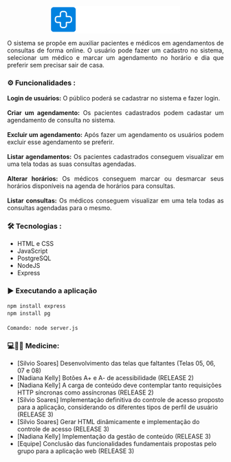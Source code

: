 <p align="center">
  <img  src="./view/HeaderFooter/logo.png" align="center" alt="Logo Medicine" width="300">
</p>

<p align="justify">
  O sistema se propõe em auxiliar pacientes e médicos em agendamentos de consultas de forma online. O usuário pode fazer um cadastro no sistema, selecionar um médico  e marcar um agendamento no horário e dia que preferir sem precisar sair de casa.
</p>

### ⚙️ Funcionalidades :
<p align="justify">
  <strong>Login de usuários:</strong> O público poderá se cadastrar no sistema e fazer login. 
  <br>
  <br>
  <strong>Criar um agendamento:</strong> Os pacientes cadastrados podem cadastar um agendamento  de consulta no sistema. 
  <br>
  <br>
  <strong>Excluir um agendamento:</strong> Após fazer um agendamento os usuários podem excluir esse agendamento se preferir.
  <br>
  <br>
  <strong>Listar agendamentos:</strong> Os pacientes cadastrados conseguem visualizar em uma tela todas as suas consultas agendadas. 
  <br>
  <br>
  <strong>Alterar horários:</strong> Os médicos conseguem marcar ou desmarcar seus horários disponíveis na agenda de horários para consultas. 
  <br>
  <br>
  <strong>Listar consultas:</strong> Os médicos conseguem visualizar em uma tela todas as consultas agendadas para o mesmo. 
  <br>
</p>

### 🛠 Tecnologias :
- HTML e CSS
- JavaScript
- PostgreSQL
- NodeJS
- Express

### ▶️ Executando a aplicação

``npm install express``
<br>
``npm install pg``
<br><br>
``Comando: node server.js``

### 💻👨‍⚕️ Medicine:

- [Silvio Soares] Desenvolvimento das telas que faltantes (Telas 05, 06, 07 e 08)
- [Nadiana Kelly] Botões A+ e A- de acessibilidade (RELEASE 2)
- [Nadiana Kelly] A carga de conteúdo deve contemplar tanto requisições HTTP síncronas como assíncronas (RELEASE 2)
- [Silvio Soares] Implementação definitiva do controle de acesso proposto para a aplicação, considerando os
diferentes tipos de perfil de usuário (RELEASE 3)
- [Silvio Soares] Gerar HTML dinâmicamente e implementação do controle de acesso (RELEASE 3)
- [Nadiana Kelly] Implementação da gestão de conteúdo (RELEASE 3)
- [Equipe] Conclusão das funcionalidades fundamentais propostas pelo grupo para a aplicação web (RELEASE 3)






